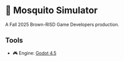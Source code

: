 # 🦟 Mosquito Simulator
A Fall 2025 Brown-RISD Game Developers production.

## Tools
- 🎮 Engine: [Godot 4.5](https://godotengine.org/download)
